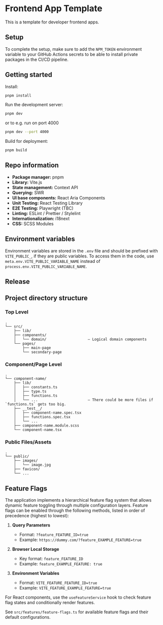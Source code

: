# Frontend App Template

This is a template for developer frontend apps.

## Setup

To complete the setup, make sure to add the `NPM_TOKEN` environment variable to your GitHub Actions secrets to be able to install private packages in the CI/CD pipeline.

## Getting started

Install:

```bash
pnpm install
```

Run the development server:

```bash
pnpm dev
```

or to e.g. run on port 4000

```bash
pnpm dev --port 4000
```

Build for deployment:

```bash
pnpm build
```

## Repo information

- **Package manager:** pnpm
- **Library:** Vite.js
- **State management:** Context API
- **Querying:** SWR
- **UI base components:** React Aria Components
- **Unit Testing:** React Testing Library
- **E2E Testing:** Playwright (TBC)
- **Linting:** ESLint / Prettier / Stylelint
- **Internationalization:** i18next
- **CSS:** SCSS Modules

## Environment variables

Environment variables are stored in the `.env` file and should be prefixed with `VITE_PUBLIC_`, if they are public variables. To access them in the code, use `meta.env.VITE_PUBLIC_VARIABLE_NAME` instead of `process.env.VITE_PUBLIC_VARIABLE_NAME`.

## Release



## Project directory structure

### Top Level

```text
.
└── src/
    ├── lib/
    ├── components/
    │   └── domain/                   — Logical domain components
    └── pages/
        ├── main-page
        └── secondary-page
```

### Component/Page Level

```text
.
└── component-name/
    ├── lib/
    │   ├── constants.ts
    │   ├── type.ts
    │   ├── functions.ts
    │   └── ...                       — There could be more files if `functions.ts` gets too big.
    ├── __test__/
    │   ├── component-name.spec.tsx
    │   ├── functions.spec.tsx
    │   └── ...
    ├── component-name.module.scss
    └── component-name.tsx
```

### Public Files/Assets

```text
.
└── public/
    ├── images/
    │   └── image.jpg
    ├── favicon/
    └── ...
```

## Feature Flags

The application implements a hierarchical feature flag system that allows dynamic feature toggling through multiple configuration layers. Feature flags can be enabled through the following methods, listed in order of precedence (highest to lowest):

1. **Query Parameters**

   - Format: `?feature_FEATURE_ID=true`
   - Example: `https://dummy.com/?feature_EXAMPLE_FEATURE=true`

2. **Browser Local Storage**

   - Key format: `feature_FEATURE_ID`
   - Example: `feature_EXAMPLE_FEATURE: true`

3. **Environment Variables**
   - Format: `VITE_FEATURE_FEATURE_ID=true`
   - Example: `VITE_FEATURE_EXAMPLE_FEATURE=true`

For React components, use the `useFeatureService` hook to check feature flag states and conditionally render features.

See `src/features/feature-flags.ts` for available feature flags and their default configurations.
